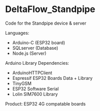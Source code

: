 # DeltaFlow_Standpipe
Code for the Standpipe device & server

Languages: 
  - Arduino-C (ESP32 board)
  - SQLserver (Database)
  - Node.js (Server)

Arduino Library Dependencies:
  - ArduinoHTTPClient 
  - Espressif ESP32 Boards Data + Library
  - TinyGSM
  - ESP32 Software Serial
  - Lolin SIM7600 Library

Product: ESP32 4G compatable boards
